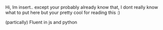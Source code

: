 Hi, Im insert.. except your probably already know that, I dont really know what to put here but your pretty cool for reading this :)

(partically) Fluent in js and python
